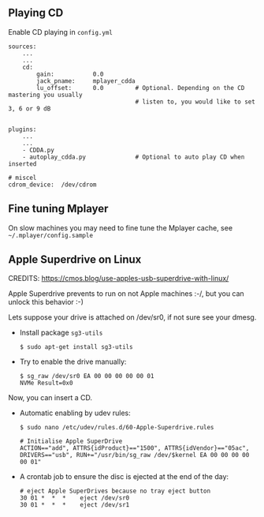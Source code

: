 ## Playing CD

Enable CD playing in `config.yml`

    sources:
        ...
        ...
        cd:
            gain:           0.0
            jack_pname:     mplayer_cdda
            lu_offset:      0.0         # Optional. Depending on the CD mastering you usually
                                        # listen to, you would like to set 3, 6 or 9 dB


    plugins:
        ...
        ...
        - CDDA.py
        - autoplay_cdda.py              # Optional to auto play CD when inserted

    # miscel
    cdrom_device:  /dev/cdrom

## Fine tuning Mplayer

On slow machines you may need to fine tune the Mplayer cache, see `~/.mplayer/config.sample`


## Apple Superdrive on Linux

CREDITS: https://cmos.blog/use-apples-usb-superdrive-with-linux/


Apple Superdrive prevents to run on not Apple machines :-/, but you can unlock this behavior :-)

Lets suppose your drive is attached on /dev/sr0, if not sure see your dmesg.

- Install package `sg3-utils`

    ```
    $ sudo apt-get install sg3-utils
    ```

- Try to enable the drive manually:

    ```
    $ sg_raw /dev/sr0 EA 00 00 00 00 00 01
    NVMe Result=0x0
    ```

Now, you can insert a CD.

- Automatic enabling by udev rules:

    ```
    $ sudo nano /etc/udev/rules.d/60-Apple-Superdrive.rules
    ```

    ```
    # Initialise Apple SuperDrive
    ACTION=="add", ATTRS{idProduct}=="1500", ATTRS{idVendor}=="05ac", DRIVERS=="usb", RUN+="/usr/bin/sg_raw /dev/$kernel EA 00 00 00 00 00 01"
    ```

- A crontab job to ensure the disc is ejected at the end of the day:

    ```
    # eject Apple SuperDrives because no tray eject button
    30 01 *  *  *    eject /dev/sr0
    30 01 *  *  *    eject /dev/sr1
    ```
